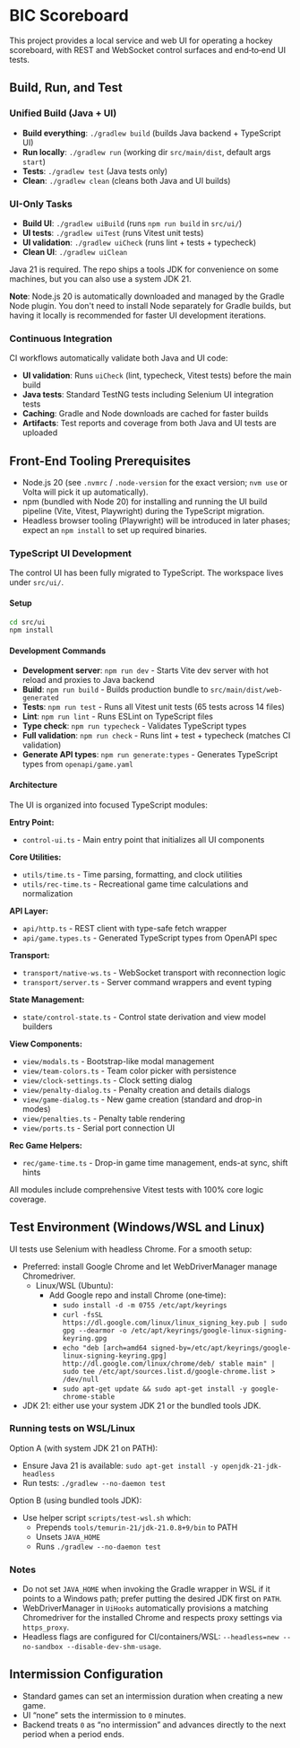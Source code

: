 # BIC Scoreboard

This project provides a local service and web UI for operating a hockey scoreboard, with REST and WebSocket control surfaces and end‑to‑end UI tests.

## Build, Run, and Test

### Unified Build (Java + UI)

- **Build everything**: `./gradlew build` (builds Java backend + TypeScript UI)
- **Run locally**: `./gradlew run` (working dir `src/main/dist`, default args `start`)
- **Tests**: `./gradlew test` (Java tests only)
- **Clean**: `./gradlew clean` (cleans both Java and UI builds)

### UI-Only Tasks

- **Build UI**: `./gradlew uiBuild` (runs `npm run build` in `src/ui/`)
- **UI tests**: `./gradlew uiTest` (runs Vitest unit tests)
- **UI validation**: `./gradlew uiCheck` (runs lint + tests + typecheck)
- **Clean UI**: `./gradlew uiClean`

Java 21 is required. The repo ships a tools JDK for convenience on some machines, but you can also use a system JDK 21.

**Note**: Node.js 20 is automatically downloaded and managed by the Gradle Node plugin. You don't need to install Node separately for Gradle builds, but having it locally is recommended for faster UI development iterations.

### Continuous Integration

CI workflows automatically validate both Java and UI code:
- **UI validation**: Runs `uiCheck` (lint, typecheck, Vitest tests) before the main build
- **Java tests**: Standard TestNG tests including Selenium UI integration tests
- **Caching**: Gradle and Node downloads are cached for faster builds
- **Artifacts**: Test reports and coverage from both Java and UI tests are uploaded

## Front-End Tooling Prerequisites

- Node.js 20 (see `.nvmrc` / `.node-version` for the exact version; `nvm use` or Volta will pick it up automatically).
- npm (bundled with Node 20) for installing and running the UI build pipeline (Vite, Vitest, Playwright) during the TypeScript migration.
- Headless browser tooling (Playwright) will be introduced in later phases; expect an `npm install` to set up required binaries.

### TypeScript UI Development

The control UI has been fully migrated to TypeScript. The workspace lives under `src/ui/`.

#### Setup
```bash
cd src/ui
npm install
```

#### Development Commands
- **Development server**: `npm run dev` - Starts Vite dev server with hot reload and proxies to Java backend
- **Build**: `npm run build` - Builds production bundle to `src/main/dist/web-generated`
- **Tests**: `npm run test` - Runs all Vitest unit tests (65 tests across 14 files)
- **Lint**: `npm run lint` - Runs ESLint on TypeScript files
- **Type check**: `npm run typecheck` - Validates TypeScript types
- **Full validation**: `npm run check` - Runs lint + test + typecheck (matches CI validation)
- **Generate API types**: `npm run generate:types` - Generates TypeScript types from `openapi/game.yaml`

#### Architecture

The UI is organized into focused TypeScript modules:

**Entry Point:**
- `control-ui.ts` - Main entry point that initializes all UI components

**Core Utilities:**
- `utils/time.ts` - Time parsing, formatting, and clock utilities
- `utils/rec-time.ts` - Recreational game time calculations and normalization

**API Layer:**
- `api/http.ts` - REST client with type-safe fetch wrapper
- `api/game.types.ts` - Generated TypeScript types from OpenAPI spec

**Transport:**
- `transport/native-ws.ts` - WebSocket transport with reconnection logic
- `transport/server.ts` - Server command wrappers and event typing

**State Management:**
- `state/control-state.ts` - Control state derivation and view model builders

**View Components:**
- `view/modals.ts` - Bootstrap-like modal management
- `view/team-colors.ts` - Team color picker with persistence
- `view/clock-settings.ts` - Clock setting dialog
- `view/penalty-dialog.ts` - Penalty creation and details dialogs
- `view/game-dialog.ts` - New game creation (standard and drop-in modes)
- `view/penalties.ts` - Penalty table rendering
- `view/ports.ts` - Serial port connection UI

**Rec Game Helpers:**
- `rec/game-time.ts` - Drop-in game time management, ends-at sync, shift hints

All modules include comprehensive Vitest tests with 100% core logic coverage.

## Test Environment (Windows/WSL and Linux)

UI tests use Selenium with headless Chrome. For a smooth setup:

- Preferred: install Google Chrome and let WebDriverManager manage Chromedriver.
  - Linux/WSL (Ubuntu):
    - Add Google repo and install Chrome (one‑time):
      - `sudo install -d -m 0755 /etc/apt/keyrings`
      - `curl -fsSL https://dl.google.com/linux/linux_signing_key.pub | sudo gpg --dearmor -o /etc/apt/keyrings/google-linux-signing-keyring.gpg`
      - `echo "deb [arch=amd64 signed-by=/etc/apt/keyrings/google-linux-signing-keyring.gpg] http://dl.google.com/linux/chrome/deb/ stable main" | sudo tee /etc/apt/sources.list.d/google-chrome.list > /dev/null`
      - `sudo apt-get update && sudo apt-get install -y google-chrome-stable`
- JDK 21: either use your system JDK 21 or the bundled tools JDK.

### Running tests on WSL/Linux

Option A (with system JDK 21 on PATH):

- Ensure Java 21 is available: `sudo apt-get install -y openjdk-21-jdk-headless`
- Run tests: `./gradlew --no-daemon test`

Option B (using bundled tools JDK):

- Use helper script `scripts/test-wsl.sh` which:
  - Prepends `tools/temurin-21/jdk-21.0.8+9/bin` to PATH
  - Unsets `JAVA_HOME`
  - Runs `./gradlew --no-daemon test`

### Notes

- Do not set `JAVA_HOME` when invoking the Gradle wrapper in WSL if it points to a Windows path; prefer putting the desired JDK first on `PATH`.
- WebDriverManager in `UiHooks` automatically provisions a matching Chromedriver for the installed Chrome and respects proxy settings via `https_proxy`.
- Headless flags are configured for CI/containers/WSL: `--headless=new --no-sandbox --disable-dev-shm-usage`.

## Intermission Configuration

- Standard games can set an intermission duration when creating a new game.
- UI “none” sets the intermission to `0` minutes.
- Backend treats `0` as “no intermission” and advances directly to the next period when a period ends.


